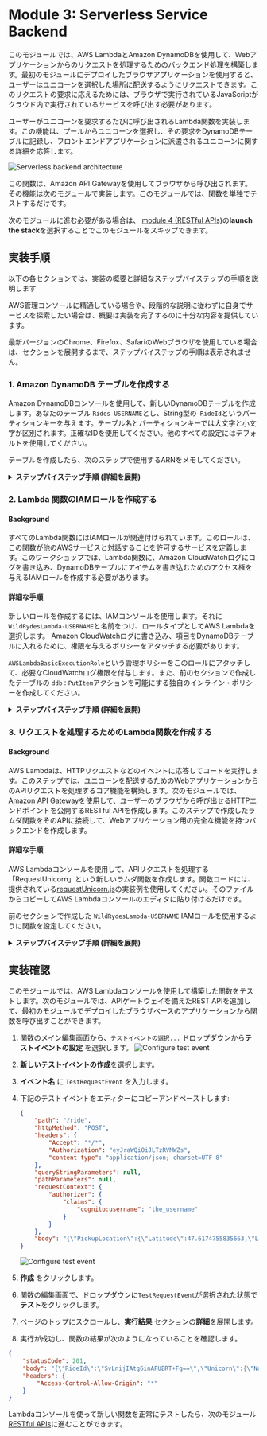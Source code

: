 # Module 3: Serverless Service Backend

このモジュールでは、AWS LambdaとAmazon DynamoDBを使用して、Webアプリケーションからのリクエストを処理するためのバックエンド処理を構築します。最初のモジュールにデプロイしたブラウザアプリケーションを使用すると、ユーザーはユニコーンを選択した場所に配送するようにリクエストできます。このリクエストの要求に応えるためには、ブラウザで実行されているJavaScriptがクラウド内で実行されているサービスを呼び出す必要があります。

ユーザーがユニコーンを要求するたびに呼び出されるLambda関数を実装します。この機能は、プールからユニコーンを選択し、その要求をDynamoDBテーブルに記録し、フロントエンドアプリケーションに派遣されるユニコーンに関する詳細を応答します。

![Serverless backend architecture](../images/serverless-backend-architecture.png)

この関数は、Amazon API Gatewayを使用してブラウザから呼び出されます。その機能は次のモジュールで実装します。このモジュールでは、関数を単独でテストするだけです。

次のモジュールに進む必要がある場合は、 [module 4 (RESTful APIs)](../4_RESTfulAPIs)の**launch the stack**を選択することでこのモジュールをスキップできます。

## 実装手順

以下の各セクションでは、実装の概要と詳細なステップバイステップの手順を説明します

AWS管理コンソールに精通している場合や、段階的な説明に従わずに自身でサービスを探索したい場合は、概要は実装を完了するのに十分な内容を提供しています。

最新バージョンのChrome、Firefox、SafariのWebブラウザを使用している場合は、セクションを展開するまで、ステップバイステップの手順は表示されません。

### 1. Amazon DynamoDB テーブルを作成する

Amazon DynamoDBコンソールを使用して、新しいDynamoDBテーブルを作成します。あなたのテーブル `Rides-USERNAME`とし、String型の` RideId`というパーティションキーを与えます。テーブル名とパーティションキーでは大文字と小文字が区別されます。正確なIDを使用してください。他のすべての設定にはデフォルトを使用してください。

テーブルを作成したら、次のステップで使用するARNをメモしてください。

<details>
<summary><strong>ステップバイステップ手順 (詳細を展開)</strong></summary><p>

1. AWS マネージメントコンソールで **サービス** から データベースの下にある **DynamoDB** を選択します。

1. **テーブルの作成**をクリックします。

1. **テーブル名** に`Rides-USERNAME`を入力します。小文字／大文字は区別されます。

1. **パーティションキー** に`RideId`を入力し、**文字列**をキータイプに設定します。小文字／大文字は区別されます。

1. **デフォルト設定の使用** を`チェック`し、**作成**　を押します。

    ![Create table screenshot](../images/ddb-create-table.png)

1. 新しいテーブルの概要セクションの一番下までスクロールし、**ARN**を確認します。次のセクションでこれを使用します。

</p></details>


### 2. Lambda 関数のIAMロールを作成する

#### Background

すべてのLambda関数にはIAMロールが関連付けられています。このロールは、この関数が他のAWSサービスと対話することを許可するサービスを定義します。このワークショップでは、Lambda関数に、Amazon CloudWatchログにログを書き込み、DynamoDBテーブルにアイテムを書き込むためのアクセス権を与えるIAMロールを作成する必要があります。

#### 詳細な手順

新しいロールを作成するには、IAMコンソールを使用します。それに`WildRydesLambda-USERNAME`と名前をつけ、ロールタイプとしてAWS Lambdaを選択します。 Amazon CloudWatchログに書き込み、項目をDynamoDBテーブルに入れるために、権限を与えるポリシーをアタッチする必要があります。

`AWSLambdaBasicExecutionRole`という管理ポリシーをこのロールにアタッチして、必要なCloudWatchログ権限を付与します。また、前のセクションで作成したテーブルの `ddb：PutItem`アクションを可能にする独自のインライン・ポリシーを作成してください。

<details>
<summary><strong>ステップバイステップ手順 (詳細を展開)
</strong></summary><p>

1. AWS マネージメントコンソールで **サービス** から セキュリティ、 アイデンティティ、 コンプライアンスの下にある **IAM** を選択します。

1. 左のナビゲーションバーから **ロール**を選択し、**ロールの作成**を選択します。

1.  **AWS サービス** グループを選択し、`このロールを使用するサービスを選択`で**Lambda**を選び、**次のステップ: アクセス権限**をクリックします。

    **Note:** AWSロールタイプを選択すると、ロールの信頼ポリシーが自動的に作成され、AWSサービスがあなたの代わりにこのロールを引き受けることができます。CLI、AWS CloudFormationまたは別のメカニズムを使用してこのロールを作成する場合は、信頼ポリシーを直接指定します。

1. **検索**テキストボックスに`AWSLambdaBasicExecutionRole`と入力し、そのロールの横にあるチェックボックスをオンにします。

1. **次のステップ: 確認** をクリックします。

1. **ロール名に**に`WildRydesLambda-USERNAME`。

1. **ロールの作成**　をクリックします。

1. ロールのページで`WildRydesLambda-USERNAME`を検索ボックスに入力し、作成したロールを選択します。

1. アクセス権限のタブで, 右下にある**インラインポリシーの追加** を選択します。
    ![Inline policies screenshot](../images/inline-policies.png)

1. **サービスの選択** をクリックします。

1.  **サービスの検索**に `DynamoDB` と入力し、表示された中から**DynamoDB** を選びます。
    ![Select policy service](../images/select-policy-service.png)

1. **アクションの選択** をクリックします。

1. **フィルタアクション**に `PutItem` と入力し、表示された中から **PutItem** を選びます。

1. **リソース** セクションをクリックします。

1. **指定** オプションの選択をし, **テーブル** セクション中の`ARNの追加`リンクをクリックします。

1. 前のセクションで作成したテーブルのARNを**DynamoDB_table の ARN の指定**に貼り付け、**追加**を選択します。

1. **Review Policy** を選択します。

1. 名前に`DynamoDBWriteAccess`を入力し、**Create policy** を選択します。
    ![Review Policy](../images/review-policy.png)

</p></details>

### 3. リクエストを処理するためのLambda関数を作成する

#### Background

AWS Lambdaは、HTTPリクエストなどのイベントに応答してコードを実行します。このステップでは、ユニコーンを配送するためのWebアプリケーションからのAPIリクエストを処理するコア機能を構築します。次のモジュールでは、Amazon API Gatewayを使用して、ユーザーのブラウザから呼び出せるHTTPエンドポイントを公開するRESTful APIを作成します。このステップで作成したラムダ関数をそのAPIに接続して、Webアプリケーション用の完全な機能を持つバックエンドを作成します。

#### 詳細な手順

AWS Lambdaコンソールを使用して、APIリクエストを処理する「RequestUnicorn」という新しいラムダ関数を作成します。関数コードには、提供されている[requestUnicorn.js](requestUnicorn.js)の実装例を使用してください。そのファイルからコピーしてAWS Lambdaコンソールのエディタに貼り付けるだけです。

前のセクションで作成した `WildRydesLambda-USERNAME` IAMロールを使用するように関数を設定してください。

<details>
<summary><strong>ステップバイステップ手順 (詳細を展開)
</strong></summary><p>

1. AWS マネージメントコンソールで **サービス** から コンピューティングの下にある **Lambda** を選択します。

1. **関数の作成**をクリックします。

1. **一から作成** カードを選択します。

1. **名前** フィールドに`RequestUnicorn-USERNAME`を入力します。

1. **ランタイム**に**Node.js 6.10**を選択します。

1. **ロール** ドロップダウンに`既存のロールを選択` が選択されていることを確認します。

1. **既存のロール** ドロップダウンから`WildRydesLambda-USERNAME`を選択します。
    ![Create Lambda function screenshot](../images/create-lambda-function.png)

1. **関数の作成**をクリックします。

1. **関数コード** セクションまでスクロールし、既存の**index.js** の内容を [requestUnicorn.js](requestUnicorn.js)で上書きします。
    ![Create Lambda function screenshot](../images/create-lambda-function-code.png)

1. ページの右上端にある**保存**をクリックします。

</p></details>

## 実装確認

このモジュールでは、AWS Lambdaコンソールを使用して構築した関数をテストします。次のモジュールでは、APIゲートウェイを備えたREST APIを追加して、最初のモジュールでデプロイしたブラウザベースのアプリケーションから関数を呼び出すことができます。

1. 関数のメイン編集画面から、`テストイベントの選択...` ドロップダウンから**テストイベントの設定** を選択します。
    ![Configure test event](../images/configure-test-event.png)

1. **新しいテストイベントの作成**を選択します。

1. **イベント名** に `TestRequestEvent` を入力します。

1. 下記のテストイベントをエディターにコピーアンドペーストします:

    ```JSON
    {
        "path": "/ride",
        "httpMethod": "POST",
        "headers": {
            "Accept": "*/*",
            "Authorization": "eyJraWQiOiJLTzRVMWZs",
            "content-type": "application/json; charset=UTF-8"
        },
        "queryStringParameters": null,
        "pathParameters": null,
        "requestContext": {
            "authorizer": {
                "claims": {
                    "cognito:username": "the_username"
                }
            }
        },
        "body": "{\"PickupLocation\":{\"Latitude\":47.6174755835663,\"Longitude\":-122.28837066650185}}"
    }
    ```

    ![Configure test event](../images/configure-test-event-2.png)

1. **作成** をクリックします。

1. 関数の編集画面で、ドロップダウンに`TestRequestEvent`が選択された状態で**テスト**をクリックします。

1. ページのトップにスクロールし、**実行結果** セクションの**詳細**を展開します。

1. 実行が成功し、関数の結果が次のようになっていることを確認します。
```JSON
{
    "statusCode": 201,
    "body": "{\"RideId\":\"SvLnijIAtg6inAFUBRT+Fg==\",\"Unicorn\":{\"Name\":\"Rocinante\",\"Color\":\"Yellow\",\"Gender\":\"Female\"},\"Eta\":\"30 seconds\"}",
    "headers": {
        "Access-Control-Allow-Origin": "*"
    }
}
```

Lambdaコンソールを使って新しい関数を正常にテストしたら、次のモジュール[RESTful APIs](../4_RESTfulAPIs)に進むことができます。
